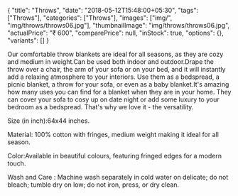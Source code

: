 {
    "title": "Throws",
    "date": "2018-05-12T15:48:00+05:30",
    "tags": ["Throws"],
    "categories": ["Throws"],
    "images": ["img/", "img/throws/throws06.jpg"],
    "thumbnailImage": "img/throws/throws06.jpg",
    "actualPrice": "₹ 600",
    "comparePrice": null,
    "inStock": true,
    "options": {},
    "variants": []
}

Our comfortable throw blankets are ideal for all seasons, as they are cozy and medium in weight.Can be used both indoor and outdoor.Drape the throw over a chair, the arm of your sofa or on your bed, and it will instantly add a relaxing atmosphere to your interiors.
Use them as a bedspread, a picnic blanket, a throw for your sofa, or even as a baby blanket.It's amazing how many uses you can find for a blanket when they are in your home. They can cover your sofa to cosy up on date night or add some luxury to your bedroom as a bedspread. That's why we love it - the versatility.

Size (in inch):64x44 inches.

Material: 100% cotton with fringes, medium weight making it ideal for all season.

Color:Available in beautiful colours, featuring fringed edges for a modern touch.

Wash and Care : Machine wash separately in cold water on delicate; do not bleach; tumble dry on low; do not iron, press, or dry clean.
